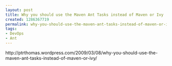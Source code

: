 ```yaml
---
layout: post
title: Why you should use the Maven Ant Tasks instead of Maven or Ivy
created: 1286367719
permalink: why-you-should-use-the-maven-ant-tasks-instead-of-maven-or-ivy
tags:
- DevOps
- Ant
---
```

<p>http://ptrthomas.wordpress.com/2009/03/08/why-you-should-use-the-maven-ant-tasks-instead-of-maven-or-ivy/</p>
<p>&nbsp;</p>
<p>&nbsp;</p>
